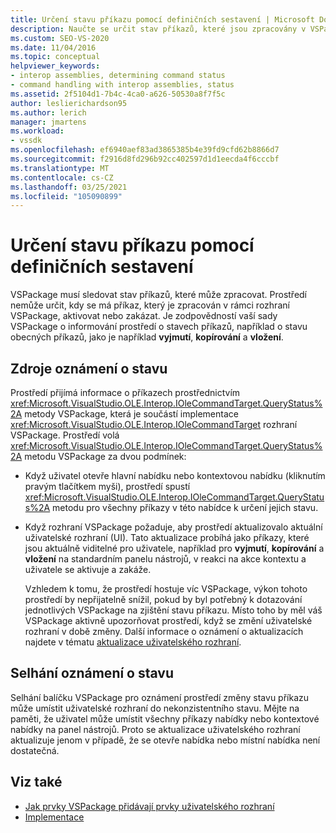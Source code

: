 ```yaml
---
title: Určení stavu příkazu pomocí definičních sestavení | Microsoft Docs
description: Naučte se určit stav příkazů, které jsou zpracovány v VSPackage, pomocí rozhraní Microsoft. VisualStudio. OLE. Interop. IOleCommandTarget –.
ms.custom: SEO-VS-2020
ms.date: 11/04/2016
ms.topic: conceptual
helpviewer_keywords:
- interop assemblies, determining command status
- command handling with interop assemblies, status
ms.assetid: 2f5104d1-7b4c-4ca0-a626-50530a8f7f5c
author: leslierichardson95
ms.author: lerich
manager: jmartens
ms.workload:
- vssdk
ms.openlocfilehash: ef6940aef83ad3865385b4e39fd9cfd62b8866d7
ms.sourcegitcommit: f2916d8fd296b92cc402597d1d1eecda4f6cccbf
ms.translationtype: MT
ms.contentlocale: cs-CZ
ms.lasthandoff: 03/25/2021
ms.locfileid: "105090899"
---
```

# <a name="determine-command-status-by-using-interop-assemblies"></a>Určení stavu příkazu pomocí definičních sestavení
VSPackage musí sledovat stav příkazů, které může zpracovat. Prostředí nemůže určit, kdy se má příkaz, který je zpracován v rámci rozhraní VSPackage, aktivovat nebo zakázat. Je zodpovědností vaší sady VSPackage o informování prostředí o stavech příkazů, například o stavu obecných příkazů, jako je například **vyjmutí**, **kopírování** a **vložení**.

## <a name="status-notification-sources"></a>Zdroje oznámení o stavu
 Prostředí přijímá informace o příkazech prostřednictvím <xref:Microsoft.VisualStudio.OLE.Interop.IOleCommandTarget.QueryStatus%2A> metody VSPackage, která je součástí implementace <xref:Microsoft.VisualStudio.OLE.Interop.IOleCommandTarget> rozhraní VSPackage. Prostředí volá <xref:Microsoft.VisualStudio.OLE.Interop.IOleCommandTarget.QueryStatus%2A> metodu VSPackage za dvou podmínek:

- Když uživatel otevře hlavní nabídku nebo kontextovou nabídku (kliknutím pravým tlačítkem myši), prostředí spustí <xref:Microsoft.VisualStudio.OLE.Interop.IOleCommandTarget.QueryStatus%2A> metodu pro všechny příkazy v této nabídce k určení jejich stavu.

- Když rozhraní VSPackage požaduje, aby prostředí aktualizovalo aktuální uživatelské rozhraní (UI). Tato aktualizace probíhá jako příkazy, které jsou aktuálně viditelné pro uživatele, například pro **vyjmutí**, **kopírování** a **vložení** na standardním panelu nástrojů, v reakci na akce kontextu a uživatele se aktivuje a zakáže.

  Vzhledem k tomu, že prostředí hostuje víc VSPackage, výkon tohoto prostředí by nepřijatelně snížil, pokud by byl potřebný k dotazování jednotlivých VSPackage na zjištění stavu příkazu. Místo toho by měl váš VSPackage aktivně upozorňovat prostředí, když se změní uživatelské rozhraní v době změny. Další informace o oznámení o aktualizacích najdete v tématu [aktualizace uživatelského rozhraní](../../extensibility/updating-the-user-interface.md).

## <a name="status-notification-failure"></a>Selhání oznámení o stavu
 Selhání balíčku VSPackage pro oznámení prostředí změny stavu příkazu může umístit uživatelské rozhraní do nekonzistentního stavu. Mějte na paměti, že uživatel může umístit všechny příkazy nabídky nebo kontextové nabídky na panel nástrojů. Proto se aktualizace uživatelského rozhraní aktualizuje jenom v případě, že se otevře nabídka nebo místní nabídka není dostatečná.

## <a name="see-also"></a>Viz také
- [Jak prvky VSPackage přidávají prvky uživatelského rozhraní](../../extensibility/internals/how-vspackages-add-user-interface-elements.md)
- [Implementace](../../extensibility/internals/command-implementation.md)
